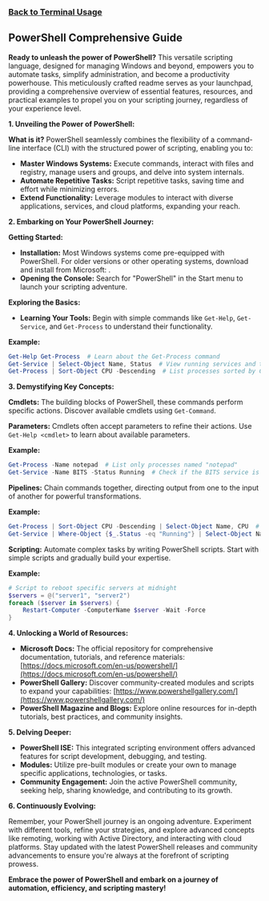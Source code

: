 ### [Back to Terminal Usage](../README.md)

## PowerShell Comprehensive Guide

**Ready to unleash the power of PowerShell?** This versatile scripting language, designed for managing Windows and beyond, empowers you to automate tasks, simplify administration, and become a productivity powerhouse. This meticulously crafted readme serves as your launchpad, providing a comprehensive overview of essential features, resources, and practical examples to propel you on your scripting journey, regardless of your experience level.

**1. Unveiling the Power of PowerShell:**

**What is it?** PowerShell seamlessly combines the flexibility of a command-line interface (CLI) with the structured power of scripting, enabling you to:

- **Master Windows Systems:** Execute commands, interact with files and registry, manage users and groups, and delve into system internals.
- **Automate Repetitive Tasks:** Script repetitive tasks, saving time and effort while minimizing errors.
- **Extend Functionality:** Leverage modules to interact with diverse applications, services, and cloud platforms, expanding your reach.

**2. Embarking on Your PowerShell Journey:**

**Getting Started:**

- **Installation:** Most Windows systems come pre-equipped with PowerShell. For older versions or other operating systems, download and install from Microsoft: <invalid URL removed>.
- **Opening the Console:** Search for "PowerShell" in the Start menu to launch your scripting adventure.

**Exploring the Basics:**

- **Learning Your Tools:** Begin with simple commands like `Get-Help`, `Get-Service`, and `Get-Process` to understand their functionality.

**Example:**

```powershell
Get-Help Get-Process  # Learn about the Get-Process command
Get-Service | Select-Object Name, Status  # View running services and their status
Get-Process | Sort-Object CPU -Descending  # List processes sorted by CPU usage
```

**3. Demystifying Key Concepts:**

**Cmdlets:** The building blocks of PowerShell, these commands perform specific actions. Discover available cmdlets using `Get-Command`.

**Parameters:** Cmdlets often accept parameters to refine their actions. Use `Get-Help <cmdlet>` to learn about available parameters.

**Example:**

```powershell
Get-Process -Name notepad  # List only processes named "notepad"
Get-Service -Name BITS -Status Running  # Check if the BITS service is running
```

**Pipelines:** Chain commands together, directing output from one to the input of another for powerful transformations.

**Example:**

```powershell
Get-Process | Sort-Object CPU -Descending | Select-Object Name, CPU  # Show processes sorted by CPU usage
Get-Service | Where-Object {$_.Status -eq "Running"} | Select-Object Name  # List running services
```

**Scripting:** Automate complex tasks by writing PowerShell scripts. Start with simple scripts and gradually build your expertise.

**Example:**

```powershell
# Script to reboot specific servers at midnight
$servers = @("server1", "server2")
foreach ($server in $servers) {
    Restart-Computer -ComputerName $server -Wait -Force
}
```

**4. Unlocking a World of Resources:**

- **Microsoft Docs:** The official repository for comprehensive documentation, tutorials, and reference materials: [https://docs.microsoft.com/en-us/powershell/](https://docs.microsoft.com/en-us/powershell/)
- **PowerShell Gallery:** Discover community-created modules and scripts to expand your capabilities: [https://www.powershellgallery.com/](https://www.powershellgallery.com/)
- **PowerShell Magazine and Blogs:** Explore online resources for in-depth tutorials, best practices, and community insights.

**5. Delving Deeper:**

- **PowerShell ISE:** This integrated scripting environment offers advanced features for script development, debugging, and testing.
- **Modules:** Utilize pre-built modules or create your own to manage specific applications, technologies, or tasks.
- **Community Engagement:** Join the active PowerShell community, seeking help, sharing knowledge, and contributing to its growth.

**6. Continuously Evolving:**

Remember, your PowerShell journey is an ongoing adventure. Experiment with different tools, refine your strategies, and explore advanced concepts like remoting, working with Active Directory, and interacting with cloud platforms. Stay updated with the latest PowerShell releases and community advancements to ensure you're always at the forefront of scripting prowess.

**Embrace the power of PowerShell and embark on a journey of automation, efficiency, and scripting mastery!**

